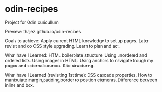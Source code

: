 # odin-recipes
Project for Odin curicullum

Preview: thajez.github.io/odin-recipes

Goals to achieve:
Apply current HTML knowledge to set up pages.
Later revisit and do CSS style upgrading.
Learn to plan and act.

What have I Learned:
  HTML boilerplate structure.
  Using unordered and ordered lists.
  Using images in HTML.
  Using anchors to navigate trough my pages and external sources.
  Site structuring.

What have I Learned (revisiting 1st time):
  CSS cascade properties.
  How to manipulate margin,padding,border to position elements.
  Difference between inline and box.

